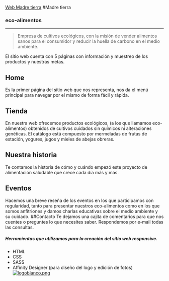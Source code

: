 [Web Madre tierra](http:/file:///C:/Users/agusm/proyecto/html-css-mugnai/index.html/ "Web Madre tierra")
#Madre tierra 
### eco-alimentos
---

> Empresa de cultivos ecológicos, con la misión de vender alimentos sanos para el consumidor y reducir la huella de carbono en el medio ambiente.

El sitio web cuenta con 5 páginas con información y muestreo de los productos y nuestras metas.
## Home
Es la primer página del sitio web que nos representa, nos da el menú principal para navegar por el mismo de forma fácil y rápida.
## Tienda
En nuestra web ofrecemos productos ecológicos, (a los que llamamos eco-alimentos) obtenidos de cultivos cuidados sin químicos ni alteraciones genéticas. El catálogo está compuesto por mermeladas de frutas de estación, yogures, jugos y mieles de abejas obreras.
## Nuestra historia
Te contamos la historia de cómo y cuándo empezó este proyecto de alimentación saludable que crece cada día más y más.
## Eventos
Hacemos una breve reseña de los eventos en los que participamos con regularidad, tanto para presentar nuestros eco-alimentos como en los que somos anfitriones y damos charlas educativas sobre el medio ambiente y su cuidado.
##Contacto
Te dejamos una cajita de comentarios para que nos cuentes o preguntes lo que necesites saber. Respondemos por e-mail todas las consultas.

##### Herramientas que utilizamos para la creación del sitio web responsive.
- HTML
- CSS
- SASS
- Affinity Designer (para diseño del logo y edición de fotos)
[![logoblanco.png](https://i.postimg.cc/Sx3RcChZ/logoblanco.png)](https://postimg.cc/Bj5J08tD)